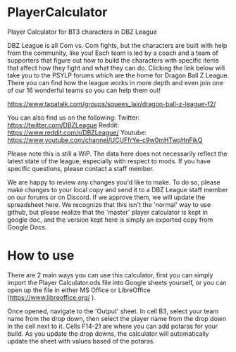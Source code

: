 # PlayerCalculator
Player Calculator for BT3 characters in DBZ League


DBZ League is all Com vs. Com fights, but the characters are built with help from the community, like you! Each team is led by a coach and a team of supporters that figure out how to build the characters with specific items that affect how they fight and what they can do. Clicking the link below will take you to the PSYLP forums which are the home for Dragon Ball Z League. There you can find how the league works in more depth and even join one of our 16 wonderful teams so you can help them out! 

https://www.tapatalk.com/groups/squees_lair/dragon-ball-z-league-f2/

You can also find us on the following:
Twitter: https://twitter.com/DBZLeague
Reddit: https://www.reddit.com/r/DBZLeague/
Youtube: https://www.youtube.com/channel/UCUFfrYe-c9w0mHTwqHnFikQ

Please note this is still a WiP. The data here does not necessarily reflect the latest state of the league, especially with respect to mods. If you have specific questions, please contact a staff member.

We are happy to review any changes you'd like to make. To do so, please make changes to your local copy and send it to a DBZ League staff member on our forums or on Discord. If we approve them, we will update the spreadsheet here. We recognize that this isn't the 'normal' way to use github, but please realize that the 'master' player calculator is kept in google doc, and the version kept here is simply an exported copy from Google Docs.

# How to use

There are 2 main ways you can use this calculator, first you can simply import the Player Calculator.ods file into Google sheets yourself, or you can open up the file in either MS Office or LibreOffice (https://www.libreoffice.org/ ). 

Once opened, navigate to the 'Output' sheet. In cell B3, select your team name from the drop down, then select the player name from the drop down in the cell next to it. Cells F14-21 are where you can add potaras for your build. As you update the drop downs, the calculator will automatically update the sheet with values based of the potaras.
